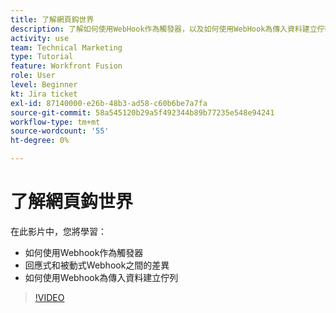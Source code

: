 ```yaml
---
title: 了解網頁鈎世界
description: 了解如何使用WebHook作為觸發器，以及如何使用WebHook為傳入資料建立佇列，全部位於 [!DNL Adobe Workfront Fusion].
activity: use
team: Technical Marketing
type: Tutorial
feature: Workfront Fusion
role: User
level: Beginner
kt: Jira ticket
exl-id: 87140000-e26b-48b3-ad58-c60b6be7a7fa
source-git-commit: 58a545120b29a5f492344b89b77235e548e94241
workflow-type: tm+mt
source-wordcount: '55'
ht-degree: 0%

---
```


# 了解網頁鈎世界

在此影片中，您將學習：

* 如何使用Webhook作為觸發器
* 回應式和被動式Webhook之間的差異
* 如何使用Webhook為傳入資料建立佇列

>[!VIDEO](https://video.tv.adobe.com/v/335291/?quality=12)
